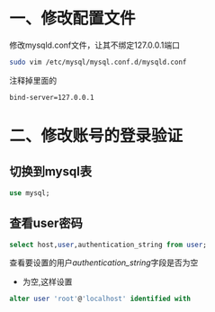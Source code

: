 # 一、修改配置文件
修改mysqld.conf文件，让其不绑定127.0.0.1端口
```bash
sudo vim /etc/mysql/mysql.conf.d/mysqld.conf
```
注释掉里面的
```
bind-server=127.0.0.1
```

# 二、修改账号的登录验证
## 切换到mysql表
```sql
use mysql;
```


## 查看user密码
 ```sql
 select host,user,authentication_string from user;
```
查看要设置的用户*authentication_string*字段是否为空

* 为空,这样设置
```sql
alter user 'root'@'localhost' identified with 
```
